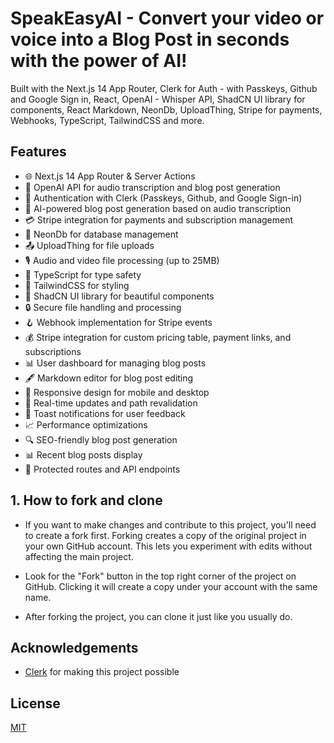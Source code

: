 # SpeakEasyAI - Convert your video or voice into a Blog Post in seconds with the power of AI!

Built with the Next.js 14 App Router, Clerk for Auth - with Passkeys, Github and Google Sign in, React, OpenAI - Whisper API, ShadCN UI library for components, React Markdown, NeonDb, UploadThing, Stripe for payments, Webhooks, TypeScript, TailwindCSS and more.



## Features

- 🌐 Next.js 14 App Router & Server Actions
- 🤖 OpenAI API for audio transcription and blog post generation
- 🔐 Authentication with Clerk (Passkeys, Github, and Google Sign-in)
- 📝 AI-powered blog post generation based on audio transcription
- 💳 Stripe integration for payments and subscription management
- 💾 NeonDb for database management
- 📤 UploadThing for file uploads
- 🎙️ Audio and video file processing (up to 25MB)
- 📜 TypeScript for type safety
- 💅 TailwindCSS for styling
- 🎨 ShadCN UI library for beautiful components
- 🔒 Secure file handling and processing
- 🪝 Webhook implementation for Stripe events
- 💰 Stripe integration for custom pricing table, payment links, and subscriptions
- 📊 User dashboard for managing blog posts
- 🖋️ Markdown editor for blog post editing
- 📱 Responsive design for mobile and desktop
- 🔄 Real-time updates and path revalidation
- 🔔 Toast notifications for user feedback
- 📈 Performance optimizations
- 🔍 SEO-friendly blog post generation
- 📊 Recent blog posts display
- 🔐 Protected routes and API endpoints



## 1. How to fork and clone

- If you want to make changes and contribute to this project, you'll need to create a fork first. Forking creates a copy of the original project in your own GitHub account. This lets you experiment with edits without affecting the main project.

- Look for the "Fork" button in the top right corner of the project on GitHub. Clicking it will create a copy under your account with the same name.

- After forking the project, you can clone it just like you usually do.

## Acknowledgements

- [Clerk](https://go.clerk.com/5qOWrFA) for making this project possible

## License

[MIT](https://choosealicense.com/licenses/mit/)
